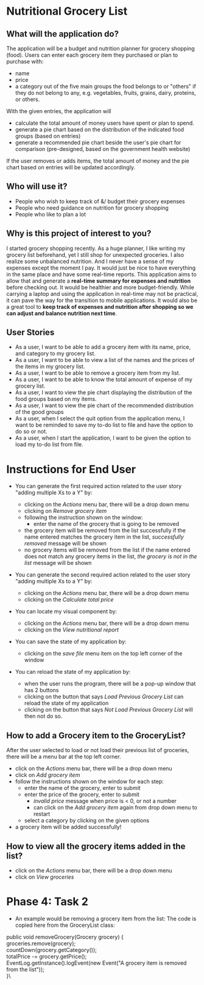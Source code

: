 # Nutritional Grocery List

## What will the application do?
The application will be a budget and nutrition planner for grocery shopping (food). 
Users can enter each grocery item they purchased or plan to purchase with:
- name
- price
- a category out of the five main groups the food belongs to or "others" if they do not belong to any,
e.g. vegetables, fruits, grains, dairy, proteins, or others. 

With the given entries, the application will 
- calculate the total amount of money users have spent or plan to spend.
- generate a pie chart based on the distribution of the indicated food groups (based on entries)
- generate a recommended pie chart beside the user's pie chart for comparison (pre-designed, based on the government health website)

If the user removes or adds items, the total amount of money and the pie chart based on entries will be updated accordingly.

## Who will use it?
- People who wish to keep track of &/ budget their grocery expenses
- People who need guidance on nutrition for grocery shopping
- People who like to plan a lot

## Why is this project of interest to you?
I started grocery shopping recently. As a huge planner, I like writing my grocery list beforehand, yet I still shop for unexpected groceries. I also realize some unbalanced nutrition. And I never have a sense of my expenses except the moment I pay. It would just be nice to have everything in the same place and have some real-time reports. This application aims to allow that and generate a **real-time summary for expenses and nutrition** before checking out. It would be healthier and more budget-friendly. While carrying a laptop and using the application in real-time may not be practical, it can pave the way for the transition to mobile applications. It would also be a great tool to **keep track of expenses and nutrition after shopping so we can adjust and balance nutrition next time**. 

## User Stories
- As a user, I want to be able to add a grocery item with its name, price, and category to my grocery list. 
- As a user, I want to be able to view a list of the names and the prices of the items in my grocery list.
- As a user, I want to be able to remove a grocery item from my list.
- As a user, I want to be able to know the total amount of expense of my grocery list.
- As a user, I want to view the pie chart displaying the distribution of the food groups based on my items.
- As a user, I want to view the pie chart of the recommended distribution of the good groups
- As a user, when I select the quit option from the application menu, I want to be reminded to save my to-do list to file and have the option to do so or not.
- As a user, when I start the application, I want to be given the option to load my to-do list from file.

# Instructions for End User
- You can generate the first required action related to the user story "adding multiple Xs to a Y" by:
    - clicking on the *Actions* menu bar, there will be a drop down menu
    - clicking on *Remove grocery item*
    - following the instruction shown on the window:
        - enter the name of the grocery that is going to be removed
    - the grocery item will be removed from the list successfully if the name entered matches the grocery item in the list, *successfully removed* message will be shown
    - no grocery items will be removed from the list if the name entered does not match any grocery items in the list, *the grocery is not in the list* message will be shown

- You can generate the second required action related to the user story "adding multiple Xs to a Y" by:
    - clicking on the *Actions* menu bar, there will be a drop down menu
    - clicking on the *Calculate total price*

- You can locate my visual component by:
    - clicking on the *Actions* menu bar, there will be a drop down menu
    - clicking on the *View nutritional report*

- You can save the state of my application by:
    - clicking on the *save file* menu item on the top left corner of the window

- You can reload the state of my application by:
    - when the user runs the program, there will be a pop-up window that has 2 buttons
    - clicking on the button that says *Load Previous Grocery List* can reload the state of my application
    - clicking on the button that says *Not Load Previous Grocery List* will then not do so.

## How to add a Grocery item to the GroceryList?
After the user selected to load or not load their previous list of groceries, there will be a menu bar at the top left corner. 
- click on the *Actions* menu bar, there will be a drop down menu
- click on *Add grocery item*
- follow the instructions shown on the window for each step:
    - enter the name of the grocery, enter to submit
    - enter the price of the grocery, enter to submit
        - *invalid price* message when price is < 0, or not a number
        - can click on the *Add grocery item* again from drop down menu to restart
    - select a category by clicking on the given options
- a grocery item will be added successfully!

## How to view all the grocery items added in the list?
- click on the *Actions* menu bar, there will be a drop down menu
- click on *View groceries*

# Phase 4: Task 2
- An example would be removing a grocery item from the list: 
The code is copied here from the GroceryList class:

public void removeGrocery(Grocery grocery) {\
        groceries.remove(grocery);\
        countDown(grocery.getCategory());\
        totalPrice -= grocery.getPrice();\
        EventLog.getInstance().logEvent(new Event("A grocery item is removed from the list"));\
    }\


